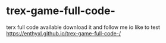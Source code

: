 # trex-game-full-code-
terx full code available download it and follow me io like to test https://enthyxl.github.io/trex-game-full-code-/
